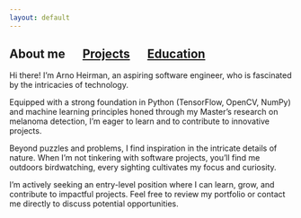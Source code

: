 ```yaml
---
layout: default
---
```

## About me &emsp; [Projects](./projects.html) &emsp; [Education](./education.html)

Hi there! I’m Arno Heirman, an aspiring software engineer, who is fascinated by the intricacies of technology.

Equipped with a strong foundation in Python (TensorFlow, OpenCV, NumPy) and machine learning principles honed through my Master’s research on melanoma detection, I’m eager to learn and to contribute to innovative projects.

Beyond puzzles and problems, I find inspiration in the intricate details of nature. When I’m not tinkering with software projects, you’ll find me outdoors birdwatching, every sighting cultivates my focus and curiosity.

I’m actively seeking an entry-level position where I can learn, grow, and contribute to impactful projects. Feel free to review my portfolio or contact me directly to discuss potential opportunities.
